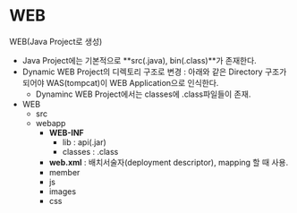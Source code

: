 # WEB
WEB(Java Project로 생성)
- Java Project에는 기본적으로 **src(.java), bin(.class)**가 존재한다.
- Dynamic WEB Project의 디렉토리 구조로 변경 : 아래와 같은 Directory 구조가 되어야 WAS(tompcat)이 WEB Application으로 인식한다.
  - Dynaminc WEB Project에서는 classes에 .class파일들이 존재. 
- WEB
  - src 
  - webapp
       - **WEB-INF**
          - lib : api(.jar)
          - classes : .class
       - **web.xml** : 배치서술자(deployment descriptor), mapping 할 때 사용.
       - member
       - js
       - images
       - css 
